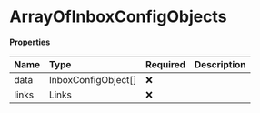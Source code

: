 # ArrayOfInboxConfigObjects

**Properties**

| Name  | Type                | Required | Description |
| :---- | :------------------ | :------- | :---------- |
| data  | InboxConfigObject[] | ❌       |             |
| links | Links               | ❌       |             |
